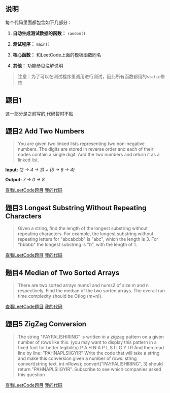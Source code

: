 ## 说明
每个代码里面都包含如下几部分：

1. **自动生成测试数据的函数：** ```random()```

2. **测试程序：** ```main()```

3. **核心函数：** 和LeetCode上面的模板函数同名

4. **其他：** 功能参见注解说明

> 注意：为了可以在测试程序里调用进行测试，因此所有函数都用的```static```修饰

## 题目1
这一部分是之前写的,代码暂时不贴

## 题目2 Add Two Numbers
> You are given two linked lists representing two non-negative numbers. The digits are stored in reverse order and each of their nodes contain a single digit. Add the two numbers and return it as a linked list.
> 
**Input:** *(2 -> 4 -> 3) + (5 -> 6 -> 4)*
> 
**Output:** *7 -> 0 -> 8*

[查看LeetCode题目](https://leetcode.com/problems/add-two-numbers/) [我的代码](https://github.com/nomadlx/LeetCode-java/blob/master/src/nomadlx/leetcode/_02AddTwoNumbers/Solution.java)

## 题目3 Longest Substring Without Repeating Characters
> Given a string, find the length of the longest substring without repeating characters. For example, the longest substring without repeating letters for "abcabcbb" is "abc", which the length is 3. For "bbbbb" the longest substring is "b", with the length of 1.

[查看LeetCode题目](https://leetcode.com/problems/longest-substring-without-repeating-characters/) [我的代码](https://github.com/nomadlx/LeetCode-java/blob/master/src/nomadlx/leetcode/_03LongestSubstringWithoutRepeatingCharacters/Solution.java)

## 题目4 Median of Two Sorted Arrays
> There are two sorted arrays nums1 and nums2 of size m and n respectively. Find the median of the two sorted arrays. The overall run time complexity should be O(log (m+n)).

[查看LeetCode题目](https://leetcode.com/problems/median-of-two-sorted-arrays/) [我的代码](https://github.com/nomadlx/LeetCode-java/blob/master/src/nomadlx/leetcode/_04MedianofTwoSortedArrays/Solution.java)

## 题目5 ZigZag Conversion
> The string "PAYPALISHIRING" is written in a zigzag pattern on a given number of rows like this: (you may want to display this pattern in a fixed font for better legibility) 
P   A   H   N
A P L S I I G
Y   I   R
And then read line by line: "PAHNAPLSIIGYIR"
Write the code that will take a string and make this conversion given a number of rows: 
string convert(string text, int nRows);
convert("PAYPALISHIRING", 3) should return "PAHNAPLSIIGYIR". 
Subscribe to see which companies asked this question

[查看LeetCode题目](https://leetcode.com/problems/zigzag-conversion/) [我的代码](https://github.com/nomadlx/LeetCode-java/blob/master/src/nomadlx/leetcode/_05ZigZagConversion/Solution.java)
